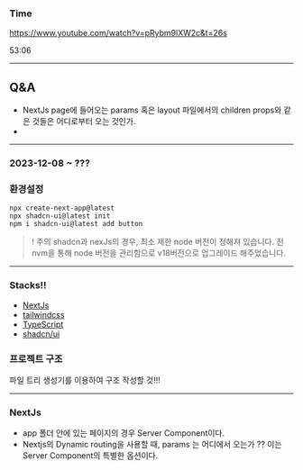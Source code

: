 ### Time

https://www.youtube.com/watch?v=pRybm9lXW2c&t=26s

53:06

---
## Q&A
- NextJs page에 들어오는 params 혹은 layout 파일에서의 children props와 같은 것들은 어디로부터 오는 것인가.
- 
---
### 2023-12-08 ~ ???

### 환경설정
```
npx create-next-app@latest
npx shadcn-ui@latest init
npm i shadcn-ui@latest add button
```

  > ! 주의
  > shadcn과 nexJs의 경우, 최소 제한  node 버전이 정해져 있습니다.
  > 전  nvm을 통해  node 버전을 관리함으로 v18버전으로 업그레이드 해주었습니다.

---
### Stacks!!

- [NextJs](https://nextjs.org/)
- [tailwindcss](https://tailwindcss.com/)
- [TypeScript](https://www.typescriptlang.org/)
- [shadcn/ui](https://ui.shadcn.com/docs/installation/next)

### 프로젝트 구조 

파일 트리 생성기를 이용하여 구조 작성할 것!!!

---
### NextJs

- app 폴더 안에 있는 페이지의 경우 Server Component이다. 
- Nextjs의 Dynamic routing을 사용할 때, params 는 어디에서 오는가 ?? 이는 Server Component의 특별한 옵션이다. 

